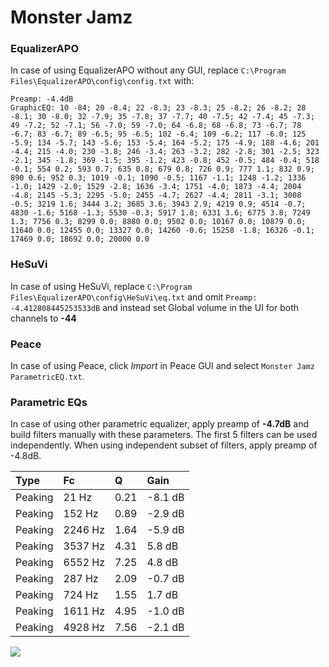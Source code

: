 # Monster Jamz

### EqualizerAPO
In case of using EqualizerAPO without any GUI, replace `C:\Program Files\EqualizerAPO\config\config.txt`
with:
```
Preamp: -4.4dB
GraphicEQ: 10 -84; 20 -8.4; 22 -8.3; 23 -8.3; 25 -8.2; 26 -8.2; 28 -8.1; 30 -8.0; 32 -7.9; 35 -7.8; 37 -7.7; 40 -7.5; 42 -7.4; 45 -7.3; 49 -7.2; 52 -7.1; 56 -7.0; 59 -7.0; 64 -6.8; 68 -6.8; 73 -6.7; 78 -6.7; 83 -6.7; 89 -6.5; 95 -6.5; 102 -6.4; 109 -6.2; 117 -6.0; 125 -5.9; 134 -5.7; 143 -5.6; 153 -5.4; 164 -5.2; 175 -4.9; 188 -4.6; 201 -4.4; 215 -4.0; 230 -3.8; 246 -3.4; 263 -3.2; 282 -2.8; 301 -2.5; 323 -2.1; 345 -1.8; 369 -1.5; 395 -1.2; 423 -0.8; 452 -0.5; 484 -0.4; 518 -0.1; 554 0.2; 593 0.7; 635 0.8; 679 0.8; 726 0.9; 777 1.1; 832 0.9; 890 0.6; 952 0.3; 1019 -0.1; 1090 -0.5; 1167 -1.1; 1248 -1.2; 1336 -1.0; 1429 -2.0; 1529 -2.8; 1636 -3.4; 1751 -4.0; 1873 -4.4; 2004 -4.8; 2145 -5.3; 2295 -5.0; 2455 -4.7; 2627 -4.4; 2811 -3.1; 3008 -0.5; 3219 1.6; 3444 3.2; 3685 3.6; 3943 2.9; 4219 0.9; 4514 -0.7; 4830 -1.6; 5168 -1.3; 5530 -0.3; 5917 1.8; 6331 3.6; 6775 3.8; 7249 1.3; 7756 0.3; 8299 0.0; 8880 0.0; 9502 0.0; 10167 0.0; 10879 0.0; 11640 0.0; 12455 0.0; 13327 0.0; 14260 -0.6; 15258 -1.8; 16326 -0.1; 17469 0.0; 18692 0.0; 20000 0.0
```

### HeSuVi
In case of using HeSuVi, replace `C:\Program Files\EqualizerAPO\config\HeSuVi\eq.txt` and omit `Preamp:
-4.412808445253533dB` and instead set Global volume in the UI for both channels to **-44**

### Peace
In case of using Peace, click *Import* in Peace GUI and select `Monster Jamz ParametricEQ.txt`.

### Parametric EQs
In case of using other parametric equalizer, apply preamp of **-4.7dB** and build filters manually
with these parameters. The first 5 filters can be used independently.
When using independent subset of filters, apply preamp of -4.8dB.

| Type    | Fc      |    Q | Gain    |
|:--------|:--------|:-----|:--------|
| Peaking | 21 Hz   | 0.21 | -8.1 dB |
| Peaking | 152 Hz  | 0.89 | -2.9 dB |
| Peaking | 2246 Hz | 1.64 | -5.9 dB |
| Peaking | 3537 Hz | 4.31 | 5.8 dB  |
| Peaking | 6552 Hz | 7.25 | 4.8 dB  |
| Peaking | 287 Hz  | 2.09 | -0.7 dB |
| Peaking | 724 Hz  | 1.55 | 1.7 dB  |
| Peaking | 1611 Hz | 4.95 | -1.0 dB |
| Peaking | 4928 Hz | 7.56 | -2.1 dB |

![](https://raw.githubusercontent.com/jaakkopasanen/AutoEq/master/results/innerfidelity/sbaf-serious/Monster%20Jamz/Monster%20Jamz.png)